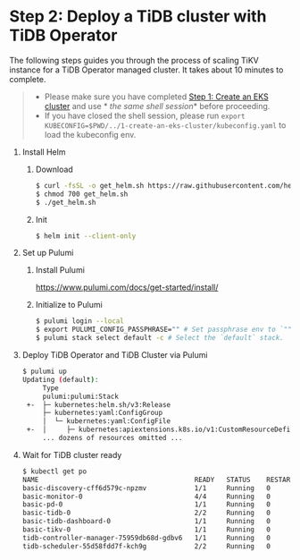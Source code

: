 # Step 2: Deploy a TiDB cluster with TiDB Operator

The following steps guides you through the process of scaling TiKV instance for a TiDB Operator managed cluster. It takes about
10 minutes to complete.

> - Please make sure you have completed [Step 1: Create an EKS cluster](../1-create-an-eks-cluster/README.md) and use *
    *_the same shell session_** before proceeding.
> - If you have closed the shell session, please run `export KUBECONFIG=$PWD/../1-create-an-eks-cluster/kubeconfig.yaml`
    to load the kubeconfig env.

1. Install Helm

    1. Download

        ```bash
        $ curl -fsSL -o get_helm.sh https://raw.githubusercontent.com/helm/helm/main/scripts/get-helm-3
        $ chmod 700 get_helm.sh
        $ ./get_helm.sh
        ```

    2. Init

        ```bash
        $ helm init --client-only
        ```

2. Set up Pulumi

    1. Install Pulumi

       https://www.pulumi.com/docs/get-started/install/

    2. Initialize to Pulumi

       ```bash
       $ pulumi login --local
       $ export PULUMI_CONFIG_PASSPHRASE="" # Set passphrase env to `""`. This passphrase is required by Pulumi and was created by Lab maintainer.
       $ pulumi stack select default -c # Select the `default` stack.
       ```

3. Deploy TiDB Operator and TiDB Cluster via Pulumi

    ```bash
    $ pulumi up
    Updating (default):
         Type                                                                  Name                                      Status
         pulumi:pulumi:Stack                                                   2-deploy-tidb-with-tidb-operator-default
     +-  ├─ kubernetes:helm.sh/v3:Release                                      tidb-operator                             craeted (22s)
         ├─ kubernetes:yaml:ConfigGroup                                        tidb-operator-crds
         │  └─ kubernetes:yaml:ConfigFile                                      crds/tidb-operator-v1.4.4.yaml
     +-  │     ├─ kubernetes:apiextensions.k8s.io/v1:CustomResourceDefinition  tidbinitializers.pingcap.com              craeted (2s)
         ... dozens of resources omitted ...
    ```

4. Wait for TiDB cluster ready

    ```bash
    $ kubectl get po
    NAME                                       READY   STATUS    RESTARTS   AGE
    basic-discovery-cff6d579c-npzmv            1/1     Running   0          60m
    basic-monitor-0                            4/4     Running   0          60m
    basic-pd-0                                 1/1     Running   0          29m
    basic-tidb-0                               2/2     Running   0          27m
    basic-tidb-dashboard-0                     1/1     Running   0          29m
    basic-tikv-0                               1/1     Running   0          28m
    tidb-controller-manager-75959db68d-gdbv6   1/1     Running   0          61m
    tidb-scheduler-55d58fdd7f-kch9g            2/2     Running   0          61m
    ```
